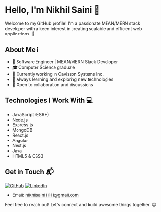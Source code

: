 # Hello, I'm Nikhil Saini 👋

Welcome to my GitHub profile! I'm a passionate MEAN/MERN stack developer with a keen interest in creating scalable and efficient web applications. 🚀

## About Me ℹ️

- 🌟 Software Engineer | MEAN/MERN Stack Developer
- 🎓 Computer Science graduate
- 💼 Currently working in Cavisson Systems Inc.
- 🌱 Always learning and exploring new technologies
- 💬 Open to collaboration and discussions

## Technologies I Work With 💻

- JavaScript (ES6+)
- Node.js
- Express.js
- MongoDB
- React.js
- Angular
- Next.js
- Java
- HTML5 & CSS3

## Get in Touch 📬

[![GitHub](https://github.com/Nikhilsaini11/Nikhilsaini11/blob/main/github.png)](https://github.com/Nikhilsaini11)
[![LinkedIn](https://github.com/Nikhilsaini11/Nikhilsaini11/blob/main/linkedin.png)](https://www.linkedin.com/in/nikhilsaini1?utm_source=share&utm_campaign=share_via&utm_content=profile&utm_medium=android_app)

- Email: nikhilsaini11111@gmail.com

Feel free to reach out! Let's connect and build awesome things together. 😊
